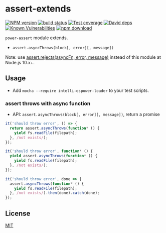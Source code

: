 # assert-extends

[![NPM version][npm-image]][npm-url]
[![build status][travis-image]][travis-url]
[![Test coverage][codecov-image]][codecov-url]
[![David deps][david-image]][david-url]
[![Known Vulnerabilities][snyk-image]][snyk-url]
[![npm download][download-image]][download-url]

[npm-image]: https://img.shields.io/npm/v/assert-extends.svg?style=flat-square
[npm-url]: https://npmjs.org/package/assert-extends
[travis-image]: https://img.shields.io/travis/node-modules/assert-extends.svg?style=flat-square
[travis-url]: https://travis-ci.org/node-modules/assert-extends
[codecov-image]: https://codecov.io/gh/node-modules/assert-extends/branch/master/graph/badge.svg
[codecov-url]: https://codecov.io/gh/node-modules/assert-extends
[david-image]: https://img.shields.io/david/node-modules/assert-extends.svg?style=flat-square
[david-url]: https://david-dm.org/node-modules/assert-extends
[snyk-image]: https://snyk.io/test/npm/assert-extends/badge.svg?style=flat-square
[snyk-url]: https://snyk.io/test/npm/assert-extends
[download-image]: https://img.shields.io/npm/dm/assert-extends.svg?style=flat-square
[download-url]: https://npmjs.org/package/assert-extends

`power-assert` module extends.

- `assert.asyncThrows(block[, error][, message])`

Note: use [assert.rejects(asyncFn, error, message)](https://nodejs.org/api/assert.html#assert_assert_rejects_asyncfn_error_message) instead of this module at Node.js 10.x+.

## Usage

- Add `mocha --require intelli-espower-loader` to your test scripts.

### assert throws with async function

- API: `assert.asyncThrows(block[, error][, message])`, return a promise

```js
it('should throw error', () => {
  return assert.asyncThrows(function* () {
    yield fs.readFile(filepath);
  }, /not exists/);
});

it('should throw error', function* () {
  yield assert.asyncThrows(function* () {
    yield fs.readFile(filepath);
  }, /not exists/);
});

it('should throw error', done => {
  assert.asyncThrows(function* () {
    yield fs.readFile(filepath);
  }, /not exists/).then(done).catch(done);
});
```

## License

[MIT](LICENSE.txt)
